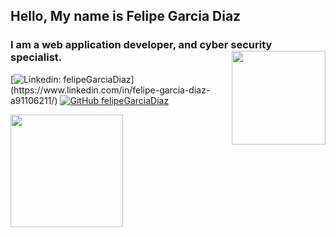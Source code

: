 <h2> Hello, My name is Felipe Garcia Diaz </h2>
<h3> I am a web application developer, and cyber security specialist. <img align="right" src="https://media.giphy.com/media/WUlplcMpOCEmTGBtBW/giphy.gif" width="150"/>
</h3>


[![Linkedin: felipeGarciaDiaz](https://img.shields.io/badge/-felipeGarciaDiaz-blue?style=flat-square&logo=Linkedin&logoColor=white&link=[https://www.linkedin.com/in/felipe-garcia-diaz-a91106211/](https://www.linkedin.com/in/felipe-garcia-diaz-a91106211/))](https://www.linkedin.com/in/felipe-garcia-diaz-a91106211/)
[![GitHub felipeGarciaDiaz](https://img.shields.io/github/followers/felipeGarciaDiaz?label=follow&style=social)](https://github.com/felipeGarciaDiaz)

<img height="180em" src="https://github-readme-stats.vercel.app/api?username=felipeGarciaDiaz&show_icons=true&hide_border=true&&count_private=true&include_all_commits=true&title_color=E96479&icon_color=4D455D&text_color=4D455D" />

